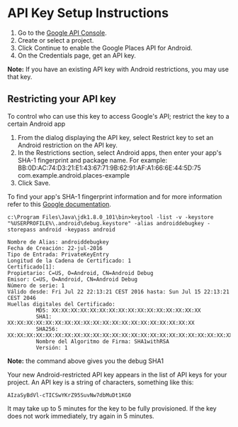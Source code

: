 # API Key Setup Instructions
1. Go to the [Google API Console](https://console.developers.google.com/flows/enableapi?apiid=placesandroid&reusekey=true&pli=1).
2. Create or select a project.
3. Click Continue to enable the Google Places API for Android.
4. On the Credentials page, get an API key.

**Note:** If you have an existing API key with Android restrictions, you may use that key.

## Restricting your API key
To control who can use this key to access Google's API; restrict the key to a certain Android app

1. From the dialog displaying the API key, select Restrict key to set an Android restriction on the API key.
2. In the Restrictions section, select Android apps, then enter your app's SHA-1 fingerprint and package name. For example: BB:0D:AC:74:D3:21:E1:43:67:71:9B:62:91:AF:A1:66:6E:44:5D:75 com.example.android.places-example
3. Click Save.

To find your app's SHA-1 fingerprint information and for more information refer to this [Google documentation](https://developers.google.com/places/android-api/signup).

```
c:\Program Files\Java\jdk1.8.0_101\bin>keytool -list -v -keystore "%USERPROFILE%\.android\debug.keystore" -alias androiddebugkey -storepass android -keypass android

Nombre de Alias: androiddebugkey
Fecha de Creación: 22-jul-2016
Tipo de Entrada: PrivateKeyEntry
Longitud de la Cadena de Certificado: 1
Certificado[1]:
Propietario: C=US, O=Android, CN=Android Debug
Emisor: C=US, O=Android, CN=Android Debug
Número de serie: 1
Válido desde: Fri Jul 22 22:13:21 CEST 2016 hasta: Sun Jul 15 22:13:21 CEST 2046
Huellas digitales del Certificado:
         MD5: XX:XX:XX:XX:XX:XX:XX:XX:XX:XX:XX:XX:XX:XX:XX:XX
         SHA1: XX:XX:XX:XX:XX:XX:XX:XX:XX:XX:XX:XX:XX:XX:XX:XX:XX:XX:XX:XX
         SHA256: XX:XX:XX:XX:XX:XX:XX:XX:XX:XX:XX:XX:XX:XX:XX:XX:XX:XX:XX:XX:XX:XX:XX:XX:XX:D7:68:D6:09:F3:49:51
         Nombre del Algoritmo de Firma: SHA1withRSA
         Versión: 1

```

**Note:** the command above gives you the debug SHA1

Your new Android-restricted API key appears in the list of API keys for your project. An API key is a string of characters, something like this:

```AIzaSyBdVl-cTICSwYKrZ95SuvNw7dbMuDt1KG0```

It may take up to 5 minutes for the key to be fully provisioned. If the key does not work immediately, try again in 5 minutes.

